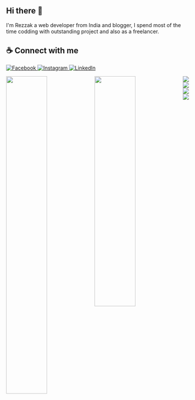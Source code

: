 ## Hi there 👋

I'm Rezzak a web developer from India and blogger, I spend most of the time codding with outstanding project and also as a freelancer.

## ☕ Connect with me

<a href="https://www.facebook.com/rezzakali22" />

<a href="https://www.instagram.com/rezzak134" />

<a href="https://www.linkedin.com/in/rezzak-ali-18149a1ab" />

<a href="https://mail.google.com/mail/u/1/#inbox" />


![Facebook](https://img.shields.io/badge/Facebook-%231877F2.svg?style=for-the-badge&logo=Facebook&logoColor=white)
![Instagram](https://img.shields.io/badge/Instagram-%23E4405F.svg?style=for-the-badge&logo=Instagram&logoColor=white)
![LinkedIn](https://img.shields.io/badge/linkedin-%230077B5.svg?style=for-the-badge&logo=linkedin&logoColor=white)



<img align="left" width="47%" src="https://github-readme-stats.vercel.app/api?username=rezzakali&show_icons=true&theme=radical" />

<img align="left" width="47%" height="40%" src="https://github-readme-stats.vercel.app/api/top-langs/?username=rezzakali&layout=compact" />

<img align="left" src="https://img.shields.io/badge/javascript-%23323330.svg?style=for-the-badge&logo=javascript&logoColor=%23F7DF1E" />

<img align="left" src="https://img.shields.io/badge/node.js-6DA55F?style=for-the-badge&logo=node.js&logoColor=white" />

<img align="left" src="https://img.shields.io/badge/react-%2320232a.svg?style=for-the-badge&logo=react&logoColor=%2361DAFB" />

<img src="https://img.shields.io/badge/MongoDB-%234ea94b.svg?style=for-the-badge&logo=mongodb&logoColor=white" />

<br />

